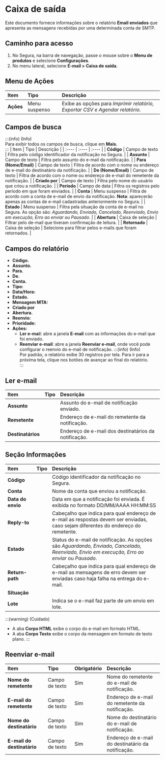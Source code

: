 # Caixa de saída

Este documento fornece informações sobre o relatório **Email enviados** que apresenta as mensagens recebidas por uma determinada conta de SMTP.

## Caminho para acesso
1. No Segura, na barra de navegação, passe o mouse sobre o **Menu de produtos** e selecione **Configurações**.  
2. No menu lateral, selecione **E-mail \> Caixa de saída.**

## Menu de Ações
| Item | Tipo | Descrição |
| :---- | :---- | :---- |
| **Ações** | Menu suspenso | Exibe as opções para *Imprimir relatório, Exportar CSV e Agendar relatório.* |

## Campos de busca
:::(info) (Info)  
Para exibir todos os campos de busca, clique em **Mais.**  
:::
| Item | Tipo | Descrição |
| :---- | :---- | :---- |
| **Código** | Campo de texto | Filtra pelo código identificador da notificação no Segura. |
| **Assunto** | Campo de texto | Filtra pelo assunto do e-mail da notificação. |
| **Para (Nome/Email)** | Campo de texto | Filtra de acordo com o nome ou endereço de e-mail do destinatário da notificação. |
| **De (Nome/Email)** | Campo de texto | Filtra de acordo com o nome ou endereço de e-mail do remetente da notificação. |
| **Criado por** | Campo de texto | Filtra pelo nome do usuário que criou a notificação. |
| **Período** | Campo de data | Filtra os registros pelo período em que foram enviados. |
| **Conta** | Menu suspenso | Filtra de acordo com a conta de e-mail de envio da notificação. **Nota**: aparecerão apenas as contas de e-mail cadastradas anteriormente no Segura. |
| **Estado** | Menu suspenso | Filtra pela situação da conta de e-mail no Segura. As opção são: *Aguardando, Enviado, Cancelado, Reenviado, Envio em execução, Erro ao enviar ou Pausado*. |
| **Abertura** | Caixa de seleção | Filtrar pelo de-mail que tiveram confirmação de leitura. |
| **Retornado** | Caixa de seleção | Selecione para filtrar pelos e-mails que foram retornados. |

## Campos do relatório
* **Código.**  
* **Assunto.**  
* **Para.**  
* **De.**  
* **Conta.**  
* **Tipo:**  
* **Data/Hora:**  
* **Estado.**  
* **Mensagem MTA:**  
* **Criado por**  
* **Abertura.**  
* **Reenvio:**  
* **Prioridade:**  
* **Ações:**  
  * **Ler e-mai**l: abre a janela **E-mail** com as informações do e-mail que foi enviado.  
  * **Reenviar e-mail**: abre a janela **Reenviar e-mail**, onde você pode configurar o reenvio do e-mail de notificação.
:::(info) (Info)  
Por padrão, o relatório exibe 30 registros por tela. Para ir para a próxima tela, clique nos botões de avançar ao final do relatório.  
:::

## Ler e-mail
| Item | Tipo | Descrição |
| :---- | :---- | :---- |
| **Assunto** |  | Assunto do e-mail de notificação enviado. |
| **Remetente** |  | Endereço de e-mail do remetente da notificação. |
| **Destinatários** |  | Endereço de e-mail dos destinatários da notificação. |

## Seção Informações
| Item | Tipo | Descrição |
| :---- | :---- | :---- |
| **Código** |  | Código identificador da notificação no Segura. |
| **Conta** |  | Nome da conta que enviou a notificação. |
| **Data do envio** |  | Data em que a notificação foi enviada. É exibida no formato DD/MM/AAAA HH:MM:SS |
| **Reply-to** |  | Cabeçalho que indica para qual endereço de e-mail as respostas devem ser enviadas, caso sejam diferentes do endereço do remetente. |
| **Estado** |  | Status do e-mail de notificação. As opções são *Aguardando, Enviado, Cancelado, Reenviado, Envio em execução, Erro ao enviar* ou *Pausado*. |
| **Return-path** |  | Cabeçalho que indica para qual endereço de e-mail as mensagens de erro devem ser enviadas caso haja falha na entrega do e-mail. |
| **Situação** |  |  |
| **Lote** |  | Indica se o e-mail faz parte de um envio em lote. |
:::(warning) (Cuidado)
- A aba **Corpo HTML** exibe o corpo do e-mail em formato HTML.  
- A aba **Corpo Texto** exibe o corpo da mensagem em formato de texto plano.
:::

## Reenviar e-mail
| Item | Tipo | Obrigatório | Descrição |
| :---- | :---- | :---- | :---- |
| **Nome do remetente** | Campo de texto  | Sim | Nome do remetente do e-mail de notificação. |
| **E-mail do remetente** | Campo de texto | Sim | Endereço de e-mail do remetente da notificação. |
| **Nome do destinatário** | Campo de texto | Sim | Nome do destinatário do e-mail de notificação. |
| **E-mail do destinatário** | Campo de texto | Sim | Endereço de e-mail do destinatário da notificação. |

